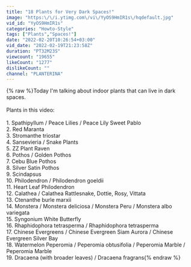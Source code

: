 ```yaml
---
title: "18 Plants for Very Dark Spaces!"
image: "https:\/\/i.ytimg.com\/vi\/YyOS9HmIR1s\/hqdefault.jpg"
vid_id: "YyOS9HmIR1s"
categories: "Howto-Style"
tags: ["Plants","Spaces!"]
date: "2022-02-20T10:26:54+03:00"
vid_date: "2022-02-19T21:23:58Z"
duration: "PT32M23S"
viewcount: "19655"
likeCount: "1277"
dislikeCount: ""
channel: "PLANTERINA"
---
```

{% raw %}Today I'm talking about indoor plants that can live in dark spaces.<br /><br />Plants in this video:<br /><br />1. Spathipyllum  / Peace Lilies / Peace Lily Sweet Pablo<br />2. Red Maranta<br />3. Stromanthe triostar<br />4. Sansevieria / Snake Plants<br />5. ZZ Plant Raven <br />6. Pothos / Golden Pothos<br />7. Cebu Blue Pothos<br />8. Silver Satin Pothos <br />9. Scindapsus<br />10. Philodendron / Philodendron goeldii<br />11. Heart Leaf Philodendron<br />12. Calathea / Calathea Rattlesnake, Dottie, Rosy, Vittata<br />13. Ctenanthe burle marxii<br />14. Monstera / Monstera deliciosa / Monstera Peru / Monstera albo variegata<br />15. Syngonium White Butterfly <br />16. Rhaphidophora tetrasperma / Rhaphidophora tetrasperma<br />17. Chinese Evergreens / Chinese Evergreen Siam Aurora / Chinese Evergreen Silver Bay<br />18. Watermelon Peperomia / Peperomia obtusifolia / Peperomia Marble / Peperomia Marble<br />19. Dracaena (with broader leaves) / Dracaena fragrans{% endraw %}
